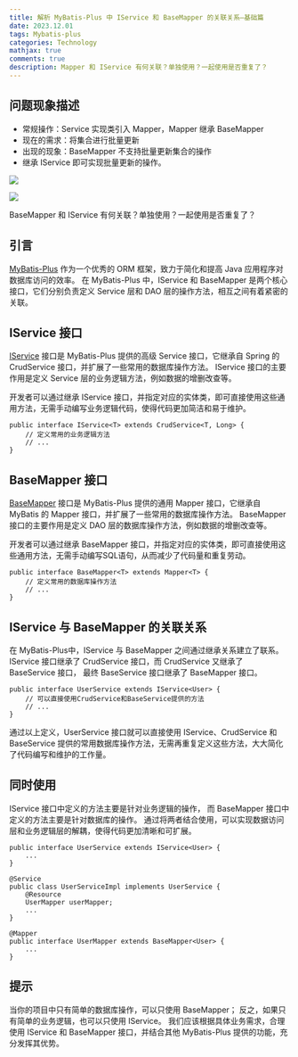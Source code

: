 ```yaml
---
title: 解析 MyBatis-Plus 中 IService 和 BaseMapper 的关联关系—基础篇
date: 2023.12.01
tags: Mybatis-plus
categories: Technology  
mathjax: true
comments: true
description: Mapper 和 IService 有何关联？单独使用？一起使用是否重复了？
---
```


## 问题现象描述
- 常规操作：Service 实现类引入 Mapper，Mapper 继承 BaseMapper
- 现在的需求：将集合进行批量更新
- 出现的现象：BaseMapper 不支持批量更新集合的操作
- 继承 IService 即可实现批量更新的操作。

![](https://wyiyi.github.io/amber/contents/2023/BaseMapper.png)

![](https://wyiyi.github.io/amber/contents/2023/IService.png)

BaseMapper 和 IService 有何关联？单独使用？一起使用是否重复了？

## 引言
[MyBatis-Plus](https://mybatis.plus/guide/) 作为一个优秀的 ORM 框架，致力于简化和提高 Java 应用程序对数据库访问的效率。
在 MyBatis-Plus 中，IService 和 BaseMapper 是两个核心接口，它们分别负责定义 Service 层和 DAO 层的操作方法，相互之间有着紧密的关联。

## IService 接口
[IService](https://github.com/baomidou/mybatis-plus/blob/3.0/mybatis-plus-extension/src/main/java/com/baomidou/mybatisplus/extension/service/IService.java) 接口是 MyBatis-Plus 提供的高级 Service 接口，它继承自 Spring 的 CrudService 接口，并扩展了一些常用的数据库操作方法。
IService 接口的主要作用是定义 Service 层的业务逻辑方法，例如数据的增删改查等。

开发者可以通过继承 IService 接口，并指定对应的实体类，即可直接使用这些通用方法，无需手动编写业务逻辑代码，使得代码更加简洁和易于维护。

```
public interface IService<T> extends CrudService<T, Long> {
    // 定义常用的业务逻辑方法
    // ...
}
```

## BaseMapper 接口
[BaseMapper](https://github.com/baomidou/mybatis-plus/blob/3.0/mybatis-plus-core/src/main/java/com/baomidou/mybatisplus/core/mapper/BaseMapper.java) 接口是 MyBatis-Plus 提供的通用 Mapper 接口，它继承自 MyBatis 的 Mapper 接口，并扩展了一些常用的数据库操作方法。
BaseMapper 接口的主要作用是定义 DAO 层的数据库操作方法，例如数据的增删改查等。

开发者可以通过继承 BaseMapper 接口，并指定对应的实体类，即可直接使用这些通用方法，无需手动编写SQL语句，从而减少了代码量和重复劳动。

```
public interface BaseMapper<T> extends Mapper<T> {
    // 定义常用的数据库操作方法
    // ...
}
```

## IService 与 BaseMapper 的关联关系
在 MyBatis-Plus中，IService 与 BaseMapper 之间通过继承关系建立了联系。
IService 接口继承了 CrudService 接口，而 CrudService 又继承了 BaseService 接口，
最终 BaseService 接口继承了 BaseMapper 接口。

```
public interface UserService extends IService<User> {
    // 可以直接使用CrudService和BaseService提供的方法
    // ...
}
```
通过以上定义，UserService 接口就可以直接使用 IService、CrudService 和 BaseService 提供的常用数据库操作方法，无需再重复定义这些方法，大大简化了代码编写和维护的工作量。

## 同时使用
IService 接口中定义的方法主要是针对业务逻辑的操作，
而 BaseMapper 接口中定义的方法主要是针对数据库的操作。
通过将两者结合使用，可以实现数据访问层和业务逻辑层的解耦，使得代码更加清晰和可扩展。

```
public interface UserService extends IService<User> {
    ...
}

@Service
public class UserServiceImpl implements UserService {
    @Resource
    UserMapper userMapper;
    ...
}

@Mapper
public interface UserMapper extends BaseMapper<User> {
    ...
}
```

## 提示
当你的项目中只有简单的数据库操作，可以只使用 BaseMapper；
反之，如果只有简单的业务逻辑，也可以只使用 IService。
我们应该根据具体业务需求，合理使用 IService 和 BaseMapper 接口，并结合其他 MyBatis-Plus 提供的功能，充分发挥其优势。
